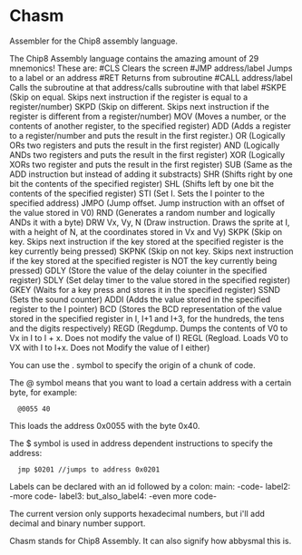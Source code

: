 # Chasm
Assembler for the Chip8 assembly language. 

The Chip8 Assembly language contains the amazing amount of 29 mnemonics! These are:
#CLS 
Clears the screen
#JMP address/label
Jumps to a label or an address
#RET 
Returns from subroutine
#CALL address/label
Calls the subroutine at that address/calls subroutine with that label
#SKPE 
(Skip on equal. Skips next instruction if the register is equal to a register/number)
SKPD (Skip on different. Skips next instruction if the register is different from a register/number)
MOV (Moves a number, or the contents of another register, to the specified register)
ADD (Adds a register to a register/number and puts the result in the first register.)
OR (Logically ORs two registers and puts the result in the first register)
AND (Logically ANDs two registers and puts the result in the first register)
XOR (Logically XORs two register and puts the result in the first register)
SUB (Same as the ADD instruction but instead of adding it substracts)
SHR (Shifts right by one bit the contents of the specified register)
SHL (Shifts left by one bit the contents of the specified register)
STI (Set I. Sets the I pointer to the specified address)
JMPO (Jump offset. Jump instruction with an offset of the value stored in V0)
RND (Generates a random number and logically ANDs it with a byte)
DRW Vx, Vy, N (Draw instruction. Draws the sprite at I, with a height of N, at the coordinates stored in Vx and Vy)
SKPK (Skip on key. Skips next instruction if the key stored at the specified register is the key currently being pressed)
SKPNK (Skip on not key. Skips next instruction if the key stored at the specified register is NOT the key currently being pressed)
GDLY (Store the value of the delay coiunter in the specified register)
SDLY (Set delay timer to the value stored in the specified register)
GKEY (Waits for a key press and stores it in the specified register)
SSND (Sets the sound counter)
ADDI (Adds the value stored in the specified register to the I pointer)
BCD (Stores the BCD representation of the value stored in the specified register in I, I+1 and I+3, for the hundreds, the tens and the digits respectively)
REGD (Regdump. Dumps the contents of V0 to Vx in I to I + x. Does not modify the value of I)
REGL (Regload. Loads V0 to VX with I to I+x. Does not Modify the value of I either)

You can use the . symbol to specify the origin of a chunk of code.

The @ symbol means that you want to load a certain address with a certain byte, for example:
```
  @0055 40
```
This loads the address 0x0055 with the byte 0x40.

The $ symbol is used in address dependent instructions to specify the address:
```
  jmp $0201 //jumps to address 0x0201
```

Labels can be declared with an id followed by a colon:
  main:
    -code-
  label2:
    -more code-
  label3: but_also_label4:
    -even more code-

The current version only supports hexadecimal numbers, but i'll  add decimal and binary number support.






Chasm stands for Chip8 Assembly.
It can also signify how abbysmal this is.
